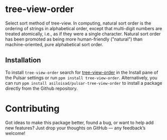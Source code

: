 # tree-view-order

Select sort method of tree-view. In computing, natural sort order is the ordering of strings in alphabetical order, except that multi-digit numbers are treated atomically, i.e., as if they were a single character. Natural sort order has been promoted as being more human-friendly ("natural") than machine-oriented, pure alphabetical sort order.

## Installation

To install `tree-view-order` search for [tree-view-order](https://web.pulsar-edit.dev/packages/tree-view-order) in the Install pane of the Pulsar settings or run `ppm install tree-view-order`. Alternatively, you can run `ppm install asiloisad/pulsar-tree-view-order` to install a package directly from the Github repository.

# Contributing

Got ideas to make this package better, found a bug, or want to help add new features? Just drop your thoughts on GitHub — any feedback’s welcome!
